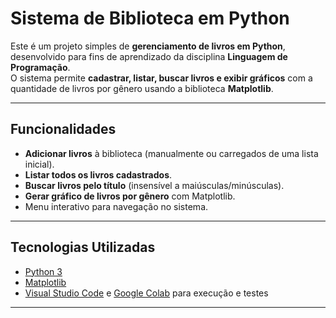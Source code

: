 # Sistema de Biblioteca em Python

Este é um projeto simples de **gerenciamento de livros em Python**, desenvolvido para fins de aprendizado da disciplina **Linguagem de Programação**.  
O sistema permite **cadastrar, listar, buscar livros e exibir gráficos** com a quantidade de livros por gênero usando a biblioteca **Matplotlib**.

---

##  Funcionalidades

-  **Adicionar livros** à biblioteca (manualmente ou carregados de uma lista inicial).  
-  **Listar todos os livros cadastrados**.  
-  **Buscar livros pelo título** (insensível a maiúsculas/minúsculas).  
-  **Gerar gráfico de livros por gênero** com Matplotlib.  
-  Menu interativo para navegação no sistema.  

---

##  Tecnologias Utilizadas

- [Python 3](https://www.python.org/)  
- [Matplotlib](https://matplotlib.org/stable/index.html)  
- [Visual Studio Code](https://code.visualstudio.com/) e [Google Colab](https://colab.research.google/) para execução e testes  

---


